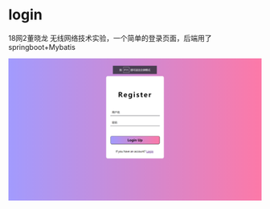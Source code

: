 # login
18网2董晓龙
无线网络技术实验，一个简单的登录页面，后端用了springboot+Mybatis



![image-20210420164745353](https://raw.githubusercontent.com/Sakura-d/login/main/1.png)